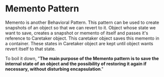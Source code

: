 # Memento Pattern
Memento is another Behavioral Pattern. This pattern can be used to create snapshots of an object so that we can revert to it. Object whose state we want to save, creates a snapshot or memento of itself and passes it's reference to Caretaker object. This caretaker object saves this memento in a container. These states in Caretaker object are kept until object wants revert itself to that state. 

To boil it down, "**The main purpose of the Memento pattern is to save the internal state of an object and the possibility of restoring it again if necessary, without disturbing encapsulation**."
